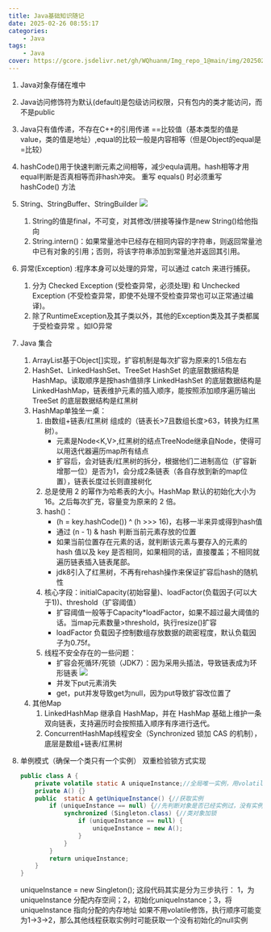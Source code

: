 ```yaml
---
title: Java基础知识随记
date: 2025-02-26 08:55:17
categories: 
    - Java
tags: 
    - Java
cover: https://gcore.jsdelivr.net/gh/WQhuanm/Img_repo_1@main/img/202502261916407.png
---
```


1. Java对象存储在堆中

1. Java访问修饰符为默认(default)是包级访问权限，只有包内的类才能访问，而不是public

1. Java只有值传递，不存在C++的引用传递
==比较值（基本类型的值是value，类的值是地址）,equal的比较一般是内容相等（但是Object的equal是=比较）

1. hashCode()用于快速判断元素之间相等，减少equla调用。hash相等才用equal判断是否真相等而非hash冲突。
重写 equals() 时必须重写 hashCode() 方法

1. String、StringBuffer、StringBuilder
    ![](https://gcore.jsdelivr.net/gh/WQhuanm/Img_repo_1@main/img/202502241948581.png) 
    1. String的值是final，不可变，对其修改/拼接等操作是new String()给他指向
    1. String.intern()：如果常量池中已经存在相同内容的字符串，则返回常量池中已有对象的引用；否则，将该字符串添加到常量池并返回其引用。
    
1. 异常(Exception) :程序本身可以处理的异常，可以通过 catch 来进行捕获。
    1. 分为 Checked Exception (受检查异常，必须处理) 和 Unchecked Exception (不受检查异常，即使不处理不受检查异常也可以正常通过编译)。
    1. 除了RuntimeException及其子类以外，其他的Exception类及其子类都属于受检查异常 。如IO异常

1. Java 集合
    1. ArrayList基于Object[]实现，扩容机制是每次扩容为原来的1.5倍左右
    1. HashSet、LinkedHashSet、TreeSet
        HashSet 的底层数据结构是HashMap。读取顺序是按hash值排序
        LinkedHashSet 的底层数据结构是LinkedHashMap，链表维护元素的插入顺序，能按照添加顺序遍历输出
        TreeSet 的底层数据结构是红黑树
    1. HashMap单独坐一桌：
        1. 由数组+链表/红黑树 组成的（链表长>7且数组长度>63，转换为红黑树）。
            + 元素是Node<K,V>,红黑树的结点TreeNode继承自Node，使得可以用迭代器遍历map所有结点
            + 扩容后，会对链表/红黑树的拆分，根据他们二进制高位（扩容新增那一位）是否为1，会分成2条链表（各自存放到新的map位置），链表长度过长则直接树化
        1. 总是使用 2 的幂作为哈希表的大小。HashMap 默认的初始化大小为 16。之后每次扩充，容量变为原来的 2 倍。
        1. hash()：
            + (h = key.hashCode()) ^ (h >>> 16)，右移一半来异或得到hash值
            + 通过 (n - 1) & hash 判断当前元素存放的位置
            + 如果当前位置存在元素的话，就判断该元素与要存入的元素的 hash 值以及 key 是否相同，如果相同的话，直接覆盖；不相同就遍历链表插入链表尾部。
            + jdk8引入了红黑树，不再有rehash操作来保证扩容后hash的随机性
        1. 核心字段：initialCapacity(初始容量)、loadFactor(负载因子(可以大于1))、threshold（扩容阈值）
            + 扩容阈值一般等于Capacity*loadFactor，如果不超过最大阈值的话。当map元素数量>threshold，执行resize()扩容
            + loadFactor 负载因子控制数组存放数据的疏密程度，默认负载因子为0.75f。
        1. 线程不安全存在的一些问题：
            + 扩容会死循环/死锁（JDK7）：因为采用头插法，导致链表成为环形链表
                ![](https://gcore.jsdelivr.net/gh/WQhuanm/Img_repo_1@main/img/202503141622646.png)
            + 并发下put元素消失
            + get，put并发导致get为null，因为put导致扩容改位置了
    1. 其他Map
        1. LinkedHashMap 继承自 HashMap，并在 HashMap 基础上维护一条双向链表，支持遍历时会按照插入顺序有序进行迭代。
        1. ConcurrentHashMap线程安全（Synchronized 锁加 CAS 的机制），底层是数组+链表/红黑树

1. 单例模式（确保一个类只有一个实例）
    双重检验锁方式实现
    ```java
    public class A {
        private volatile static A uniqueInstance;//全局唯一实例，用volatile修饰，保证线程安全
        private A() {}
        public  static A getUniqueInstance() {//获取实例
            if (uniqueInstance == null) {//先判断对象是否已经实例过，没有实例化过才进入加锁代码
                synchronized (Singleton.class) {//类对象加锁
                    if (uniqueInstance == null) {
                        uniqueInstance = new A();
                    }
                }
            }
            return uniqueInstance;
        }
    }
    ```
    uniqueInstance = new Singleton(); 这段代码其实是分为三步执行：
    1，为 uniqueInstance 分配内存空间；2，初始化uniqueInstance；3，将 uniqueInstance 指向分配的内存地址
    如果不用volatile修饰，执行顺序可能变为1->3->2，那么其他线程获取实例时可能获取一个没有初始化的null实例



    

